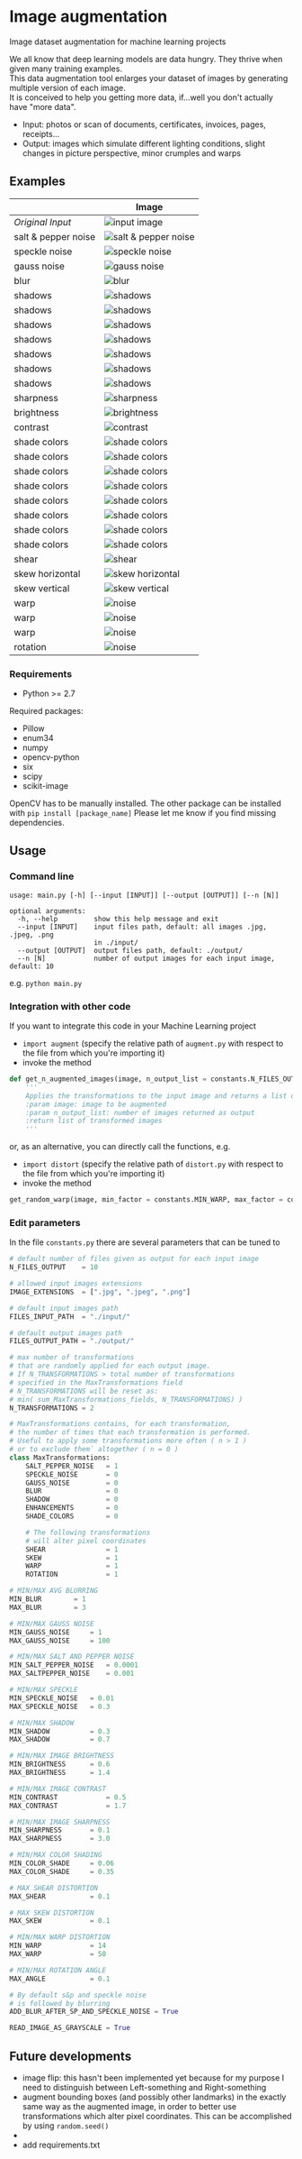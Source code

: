 # Image augmentation

Image dataset augmentation for machine learning projects

We all know that deep learning models are data hungry. They thrive when given many training examples.\
This data augmentation tool enlarges your dataset of images by generating multiple version of each image.\
It is conceived to help you getting more data, if...well you don't actually have "more data".

- Input: photos or scan of documents, certificates, invoices, pages, receipts...
- Output: images which simulate different lighting conditions, slight changes in picture perspective, minor crumples and warps
 
## Examples

|     | Image |
| --- | ----- |
| *Original Input* | ![input image](readme_images/test.png?raw=true "input image") |
| salt & pepper noise | ![salt & pepper noise](readme_images/saltpepper.png?raw=true "salt & pepper noise") |
| speckle noise | ![speckle noise](readme_images/speckle.png?raw=true "speckle noise") |
| gauss noise | ![gauss noise](readme_images/gauss.png?raw=true "gauss noise") |
| blur | ![blur](readme_images/blur.png?raw=true "blur") |
| shadows | ![shadows](readme_images/shadows(1).png?raw=true "shadows") |
| shadows | ![shadows](readme_images/shadows(2).png?raw=true "shadows") |
| shadows | ![shadows](readme_images/shadows(3).png?raw=true "shadows") |
| shadows | ![shadows](readme_images/shadows(4).png?raw=true "shadows") |
| shadows | ![shadows](readme_images/shadows(5).png?raw=true "shadows") |
| shadows | ![shadows](readme_images/shadows(6).png?raw=true "shadows") |
| shadows | ![shadows](readme_images/shadows(7).png?raw=true "shadows") |
| sharpness | ![sharpness](readme_images/sharpness.png?raw=true "sharpness") |
| brightness | ![brightness](readme_images/brightness.png?raw=true "brightness") |
| contrast | ![contrast](readme_images/contrast.png?raw=true "contrast") |
| shade colors | ![shade colors](readme_images/colors(1).png?raw=true "shade colors") |
| shade colors | ![shade colors](readme_images/colors(2).png?raw=true "shade colors") |
| shade colors | ![shade colors](readme_images/colors(3).png?raw=true "shade colors") |
| shade colors | ![shade colors](readme_images/colors(4).png?raw=true "shade colors") |
| shade colors | ![shade colors](readme_images/colors(5).png?raw=true "shade colors") |
| shade colors | ![shade colors](readme_images/colors(6).png?raw=true "shade colors") |
| shade colors | ![shade colors](readme_images/colors(7).png?raw=true "shade colors") |
| shade colors | ![shade colors](readme_images/colors(8).png?raw=true "shade colors") |
| shear | ![shear](readme_images/shear.png?raw=true "shear") |
| skew horizontal | ![skew horizontal](readme_images/skew(2).png?raw=true "skew horizontal") |
| skew vertical | ![skew vertical](readme_images/skew(1).png?raw=true "skew vertical") |
| warp | ![noise](readme_images/warp(1).png?raw=true "warp") |
| warp | ![noise](readme_images/warp(2).png?raw=true "warp") |
| warp | ![noise](readme_images/warp(3).png?raw=true "warp") |
| rotation | ![noise](readme_images/rotation.png?raw=true "rotation") |

### Requirements

- Python >= 2.7

Required packages:
- Pillow
- enum34
- numpy
- opencv-python
- six
- scipy
- scikit-image

OpenCV has to be manually installed. The other package can be installed  with `pip install [package_name]`
Please let me know if you find missing dependencies.

## Usage

### Command line

```
usage: main.py [-h] [--input [INPUT]] [--output [OUTPUT]] [--n [N]]

optional arguments:
  -h, --help         show this help message and exit
  --input [INPUT]    input files path, default: all images .jpg, .jpeg, .png
                     in ./input/
  --output [OUTPUT]  output files path, default: ./output/
  --n [N]            number of output images for each input image, default: 10
```
  
e.g. `python main.py`
  
### Integration with other code

If you want to integrate this code in your Machine Learning project
- `import augment` (specify the relative path of `augment.py` with respect to the file from which you're importing it)
- invoke the method 
```python
def get_n_augmented_images(image, n_output_list = constants.N_FILES_OUTPUT)
	'''
	Applies the transformations to the input image and returns a list of transformed images
	:param image: image to be augmented
	:param n_output_list: number of images returned as output
	:return list of transformed images
	'''
```

or, as an alternative, you can directly call the functions, e.g.
- `import distort` (specify the relative path of `distort.py` with respect to the file from which you're importing it)
- invoke the method 
```python
get_random_warp(image, min_factor = constants.MIN_WARP, max_factor = constants.MAX_WARP)
```

### Edit parameters

In the file `constants.py` there are several parameters that can be tuned to  

```python
# default number of files given as output for each input image
N_FILES_OUTPUT    = 10

# allowed input images extensions
IMAGE_EXTENSIONS  = [".jpg", ".jpeg", ".png"]

# default input images path
FILES_INPUT_PATH  = "./input/"

# default output images path
FILES_OUTPUT_PATH = "./output/"
```

```python
# max number of transformations
# that are randomly applied for each output image.
# If N_TRANSFORMATIONS > total number of transformations
# specified in the MaxTransformations field
# N_TRANSFORMATIONS will be reset as:
# min( sum_MaxTransformations_fields, N_TRANSFORMATIONS) )
N_TRANSFORMATIONS = 2

# MaxTransformations contains, for each transformation,
# the number of times that each transformation is performed.
# Useful to apply some transformations more often ( n > 1 )
# or to exclude them` altogether ( n = 0 )
class MaxTransformations:
    SALT_PEPPER_NOISE   = 1
    SPECKLE_NOISE       = 0
    GAUSS_NOISE         = 0
    BLUR                = 0
    SHADOW              = 0
    ENHANCEMENTS        = 0
    SHADE_COLORS        = 0

    # The following transformations
    # will alter pixel coordinates
    SHEAR               = 1
    SKEW                = 1
    WARP                = 1
    ROTATION            = 1

# MIN/MAX AVG BLURRING
MIN_BLUR 		= 1
MAX_BLUR 		= 3

# MIN/MAX GAUSS NOISE
MIN_GAUSS_NOISE 	= 1
MAX_GAUSS_NOISE 	= 100

# MIN/MAX SALT AND PEPPER NOISE
MIN_SALT_PEPPER_NOISE 	= 0.0001
MAX_SALTPEPPER_NOISE 	= 0.001

# MIN/MAX SPECKLE
MIN_SPECKLE_NOISE 	= 0.01
MAX_SPECKLE_NOISE 	= 0.3

# MIN/MAX SHADOW
MIN_SHADOW       	= 0.3
MAX_SHADOW       	= 0.7

# MIN/MAX IMAGE BRIGHTNESS
MIN_BRIGHTNESS   	= 0.6
MAX_BRIGHTNESS   	= 1.4

# MIN/MAX IMAGE CONTRAST
MIN_CONTRAST   	        = 0.5
MAX_CONTRAST   	        = 1.7

# MIN/MAX IMAGE SHARPNESS
MIN_SHARPNESS   	= 0.1
MAX_SHARPNESS   	= 3.0

# MIN/MAX COLOR SHADING
MIN_COLOR_SHADE 	= 0.06
MAX_COLOR_SHADE 	= 0.35

# MAX SHEAR DISTORTION
MAX_SHEAR        	= 0.1

# MAX SKEW DISTORTION
MAX_SKEW        	= 0.1

# MIN/MAX WARP DISTORTION
MIN_WARP        	= 14
MAX_WARP        	= 50

# MIN/MAX ROTATION ANGLE
MAX_ANGLE        	= 0.1

# By default s&p and speckle noise
# is followed by blurring
ADD_BLUR_AFTER_SP_AND_SPECKLE_NOISE = True

READ_IMAGE_AS_GRAYSCALE = True
```


<!--

[ The tool converts a set of images into a much larger set of slightly altered images.
 The tool scans a directory containing image files, and creates new images by performing a set of augmentation operations. 
]

It targets grayscale images, but it can be easily extended to handle other kind of images as well. 

I've integrated it with YOLO v3 object detection algorithm, based on the darknet CNN.
But it can be used to train other convolutional neural networks and should both improve their performance and reduce overfitting.

-->

## Future developments

- image flip: this hasn't been implemented yet because for my purpose I need to distinguish between Left-something and Right-something
- augment bounding boxes (and possibly other landmarks) in the exactly same way as the augmented image, in order to better use transformations which alter pixel coordinates.
This can be accomplished by using `random.seed()`
- 
- add requirements.txt
